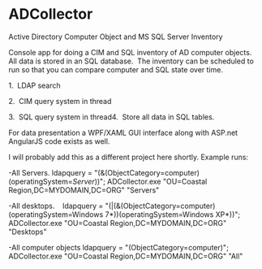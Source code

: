 # ADCollector
Active Directory Computer Object and MS SQL Server Inventory 


Console app for doing a CIM and SQL inventory of AD computer objects.   All data is stored in an SQL database.  The inventory can be scheduled to run so that you can compare computer and SQL state over time.  


1.  LDAP search

2.  CIM query system in thread 

3.  SQL query system in thread4.  Store all data in SQL tables.


For data presentation a WPF/XAML GUI interface along with ASP.net AngularJS code exists as well.  

I will probably add this as a different project here shortly.
Example runs:


-All Servers.
ldapquery = "(&(ObjectCategory=computer)(operatingSystem=*Server*))"; 
ADCollector.exe "OU=Coastal Region,DC=MYDOMAIN,DC=ORG" "Servers"  


-All desktops.    
ldapquery = "(|(&(ObjectCategory=computer)(operatingSystem=Windows 7*))(operatingSystem=Windows XP*))"; 
ADCollector.exe "OU=Coastal Region,DC=MYDOMAIN,DC=ORG" "Desktops"  


-All computer objects
ldapquery = "(ObjectCategory=computer)";
ADCollector.exe "OU=Coastal Region,DC=MYDOMAIN,DC=ORG" "All"
